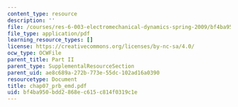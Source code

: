 ```yaml
---
content_type: resource
description: ''
file: /courses/res-6-003-electromechanical-dynamics-spring-2009/bf4ba950bdd2868ec615c814f0319c1e_chap07_prb_emd.pdf
file_type: application/pdf
learning_resource_types: []
license: https://creativecommons.org/licenses/by-nc-sa/4.0/
ocw_type: OCWFile
parent_title: Part II
parent_type: SupplementalResourceSection
parent_uid: ae8c689a-272b-773e-55dc-102ad16a0390
resourcetype: Document
title: chap07_prb_emd.pdf
uid: bf4ba950-bdd2-868e-c615-c814f0319c1e
---
```

